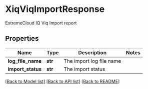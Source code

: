# XiqViqImportResponse

ExtremeCloud IQ Viq Import report
## Properties
Name | Type | Description | Notes
------------ | ------------- | ------------- | -------------
**log_file_name** | **str** | The import log file name | 
**import_status** | **str** | The import status | 

[[Back to Model list]](../README.md#documentation-for-models) [[Back to API list]](../README.md#documentation-for-api-endpoints) [[Back to README]](../README.md)


